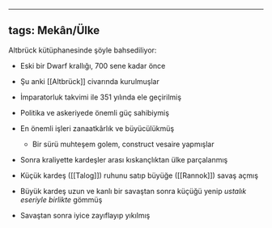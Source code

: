 ---
  tags: Mekân/Ülke
  ---
  
  Altbrück kütüphanesinde şöyle bahsediliyor:
  
  - Eski bir Dwarf krallığı, 700 sene kadar önce
  - Şu anki [[Altbrück]] civarında kurulmuşlar
  - İmparatorluk takvimi ile 351 yılında ele geçirilmiş
  - Politika ve askeriyede önemli güç sahibiymiş
  - En önemli işleri zanaatkârlık ve büyücülükmüş
  	- Bir sürü muhteşem golem, construct vesaire yapmışlar
  
  - Sonra kraliyette kardeşler arası kıskançlıktan ülke parçalanmış
  - Küçük kardeş ([[Talog]]) ruhunu satıp büyüğe ([[Rannok]]) savaş açmış
  - Büyük kardeş uzun ve kanlı bir savaştan sonra küçüğü yenip *ustalık eseriyle birlikte* gömmüş
  - Savaştan sonra iyice zayıflayıp yıkılmış
